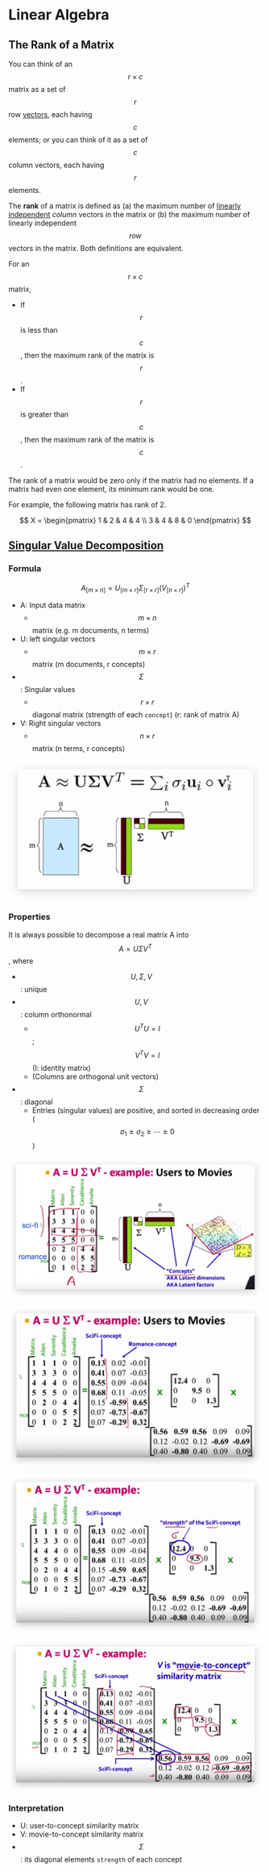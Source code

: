 # Linear Algebra

## The Rank of a Matrix

You can think of an $$r \times c$$ matrix as a set of $$r$$ row [vectors](https://stattrek.com/help/glossary.aspx?Target=Vectors), each having $$c$$ elements; or you can think of it as a set of $$c$$ column vectors, each having $$r$$ elements.

The **rank** of a matrix is defined as \(a\) the maximum number of [ linearly independent](https://stattrek.com/help/glossary.aspx?Target=Linear_dependence_of_vectors) _column_ vectors in the matrix or \(b\) the maximum number of linearly independent $$row$$ vectors in the matrix. Both definitions are equivalent.

For an $$r \times c$$ matrix,

- If $$r$$ is less than $$c$$, then the maximum rank of the matrix is $$r$$.
- If $$r$$ is greater than $$c$$, then the maximum rank of the matrix is $$c$$.

The rank of a matrix would be zero only if the matrix had no elements. If a matrix had even one element, its minimum rank would be one.

For example, the following matrix has rank of 2.

$$
X =
\begin{pmatrix}
1 & 2 & 4 & 4 \\
3 & 4 & 8 & 0
\end{pmatrix}
$$

## [Singular Value Decomposition](https://www.youtube.com/watch?v=P5mlg91as1c)

### Formula

$$A_{[m \times n]}=U_{[m \times r]} \Sigma_{[r \times r]} (V_{[n \times r]})^T$$

- A: Input data matrix
  - $$m \times n$$ matrix \(e.g. m documents, n terms\)
- U: left singular vectors
  - $$m \times r$$ matrix \(m documents, r concepts\)
- $$\Sigma$$: Singular values
  - $$r \times r$$ diagonal matrix \(strength of each `concept`\) \(r: rank of matrix A\)
- V: Right singular vectors
  - $$n \times r$$ matrix \(n terms, r concepts\)

![](../.gitbook/assets/svd_1.jpg)

### Properties

It is always possible to decompose a real matrix A into $$A=U \Sigma V^T$$, where

- $$U, \Sigma, V$$: unique
- $$U, V$$: column orthonormal
  - $$U^T U = I$$; $$V^T V = I$$ \(I: identity matrix\)
  - \(Columns are orthogonal unit vectors\)
- $$\Sigma$$: diagonal
  - Entries \(singular values\) are positive, and sorted in decreasing order \($$\sigma_1 \geq \sigma_2 \geq \cdots \geq 0$$\)

![](../.gitbook/assets/svd_2.jpg)

![](../.gitbook/assets/svd_3.jpg)

![](../.gitbook/assets/svd_4.jpg)

![](../.gitbook/assets/svd_5.jpg)

### Interpretation

- U: user-to-concept similarity matrix
- V: movie-to-concept similarity matrix
- $$\Sigma$$: its diagonal elements `strength` of each concept
